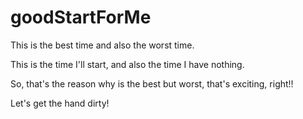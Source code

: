 goodStartForMe
==============

This is the best time and also the worst time.


This is the time I'll start, and also the time I have nothing.

So, that's the reason why is the best but worst, that's exciting, right!!

Let's get the hand dirty!
